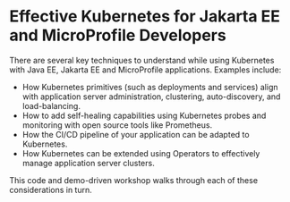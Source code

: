 # Effective Kubernetes for Jakarta EE and MicroProfile Developers

There are several key techniques to understand while using Kubernetes with Java EE, Jakarta EE and MicroProfile applications. Examples include:

* How Kubernetes primitives (such as deployments and services) align with application server administration, clustering, auto-discovery, and load-balancing.
* How to add self-healing capabilities using Kubernetes probes and monitoring with open source tools like Prometheus.
* How the CI/CD pipeline of your application can be adapted to Kubernetes.
* How Kubernetes can be extended using Operators to effectively manage application server clusters.

This code and demo-driven workshop walks through each of these considerations in turn.
